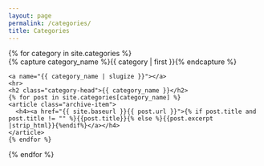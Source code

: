 ```yaml
---
layout: page
permalink: /categories/
title: Categories
---
```



<div id="archives">
{% for category in site.categories %}
  <div class="archive-group">
    {% capture category_name %}{{ category | first }}{% endcapture %}
    <div id="#{{ category_name | slugize }}"></div>
    <p></p>
    
    <a name="{{ category_name | slugize }}"></a>
    <hr>
    <h2 class="category-head">{{ category_name }}</h2>
    {% for post in site.categories[category_name] %}
    <article class="archive-item">
      <h4><a href="{{ site.baseurl }}{{ post.url }}">{% if post.title and post.title != "" %}{{post.title}}{% else %}{{post.excerpt |strip_html}}{%endif%}</a></h4>
    </article>
    {% endfor %}
  </div>
{% endfor %}
</div>
